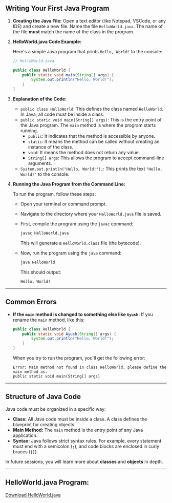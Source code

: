 
## Writing Your First Java Program

1. **Creating the Java File:**
   Open a text editor (like Notepad, VSCode, or any IDE) and create a new file. Name the file `HelloWorld.java`. The name of the file **must** match the name of the class in the program.

2. **HelloWorld.java Code Example:**

   Here's a simple Java program that prints `Hello, World!` to the console:

   ```java
   // HelloWorld.java

   public class HelloWorld {
       public static void main(String[] args) {
           System.out.println("Hello, World!");
       }
   }
   ```

3. **Explanation of the Code:**
   - `public class HelloWorld`: This defines the class named `HelloWorld`. In Java, all code must be inside a class.
   - `public static void main(String[] args)`: This is the entry point of the Java program. The `main` method is where the program starts running. 
     - `public`: It indicates that the method is accessible by anyone.
     - `static`: It means the method can be called without creating an instance of the class.
     - `void`: It means the method does not return any value.
     - `String[] args`: This allows the program to accept command-line arguments.
   - `System.out.println("Hello, World!");`: This prints the text `"Hello, World!"` to the console.

4. **Running the Java Program from the Command Line:**

   To run the program, follow these steps:
   - Open your terminal or command prompt.
   - Navigate to the directory where your `HelloWorld.java` file is saved.
   - First, compile the program using the `javac` command:
     ```bash
     javac HelloWorld.java
     ```
     This will generate a `HelloWorld.class` file (the bytecode).
   
   - Now, run the program using the `java` command:
     ```bash
     java HelloWorld
     ```
     This should output:
     ```
     Hello, World!
     ```

---

## Common Errors

- **If the `main` method is changed to something else like `Ayush`:**
   If you rename the `main` method, like this:
   ```java
   public class HelloWorld {
       public static void Ayush(String[] args) {
           System.out.println("Hello, World!");
       }
   }
   ```
   When you try to run the program, you'll get the following error:
   ```
   Error: Main method not found in class HelloWorld, please define the main method as:
   public static void main(String[] args)
   ```

---

## Structure of Java Code

Java code must be organized in a specific way:
- **Class:** All Java code must be inside a class. A class defines the blueprint for creating objects.
- **Main Method:** The `main` method is the entry point of any Java application.
- **Syntax:** Java follows strict syntax rules. For example, every statement must end with a semicolon (`;`), and code blocks are enclosed in curly braces (`{}`).

In future sessions, you will learn more about **classes** and **objects** in depth.

---

## **HelloWorld.java Program:**
[Download HelloWorld.java](https://github.com/rothardo/java-0-to-1/blob/master/Session-8/HelloWorld.java)

